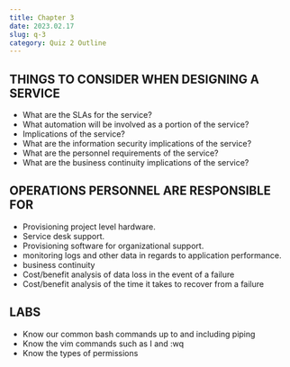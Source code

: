 ```yaml
---
title: Chapter 3
date: 2023.02.17
slug: q-3
category: Quiz 2 Outline
---
```


## THINGS TO CONSIDER WHEN DESIGNING A SERVICE

- What are the SLAs for the service?
- What automation will be involved as a portion of the service?
- Implications of the service?
- What are the information security implications of the service?
- What are the personnel requirements of the service?
- What are the business continuity implications of the service?

## OPERATIONS PERSONNEL ARE RESPONSIBLE FOR

- Provisioning project level hardware.
- Service desk support.
- Provisioning software for organizational support.
- monitoring logs and other data in regards to application performance.
- business continuity
- Cost/benefit analysis of data loss in the event of a failure
- Cost/benefit analysis of the time it takes to recover from a failure

## LABS

- Know our common bash commands up to and including piping
- Know the vim commands such as I and :wq
- Know the types of permissions
